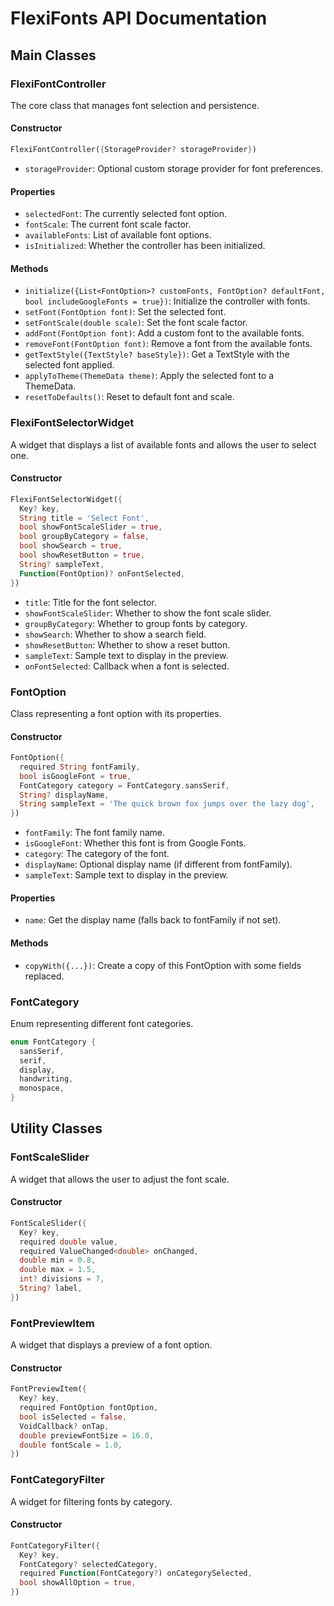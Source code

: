 # FlexiFonts API Documentation

## Main Classes

### FlexiFontController

The core class that manages font selection and persistence.

#### Constructor

```dart
FlexiFontController({StorageProvider? storageProvider})
```

- `storageProvider`: Optional custom storage provider for font preferences.

#### Properties

- `selectedFont`: The currently selected font option.
- `fontScale`: The current font scale factor.
- `availableFonts`: List of available font options.
- `isInitialized`: Whether the controller has been initialized.

#### Methods

- `initialize({List<FontOption>? customFonts, FontOption? defaultFont, bool includeGoogleFonts = true})`: Initialize the controller with fonts.
- `setFont(FontOption font)`: Set the selected font.
- `setFontScale(double scale)`: Set the font scale factor.
- `addFont(FontOption font)`: Add a custom font to the available fonts.
- `removeFont(FontOption font)`: Remove a font from the available fonts.
- `getTextStyle({TextStyle? baseStyle})`: Get a TextStyle with the selected font applied.
- `applyToTheme(ThemeData theme)`: Apply the selected font to a ThemeData.
- `resetToDefaults()`: Reset to default font and scale.

### FlexiFontSelectorWidget

A widget that displays a list of available fonts and allows the user to select one.

#### Constructor

```dart
FlexiFontSelectorWidget({
  Key? key,
  String title = 'Select Font',
  bool showFontScaleSlider = true,
  bool groupByCategory = false,
  bool showSearch = true,
  bool showResetButton = true,
  String? sampleText,
  Function(FontOption)? onFontSelected,
})
```

- `title`: Title for the font selector.
- `showFontScaleSlider`: Whether to show the font scale slider.
- `groupByCategory`: Whether to group fonts by category.
- `showSearch`: Whether to show a search field.
- `showResetButton`: Whether to show a reset button.
- `sampleText`: Sample text to display in the preview.
- `onFontSelected`: Callback when a font is selected.

### FontOption

Class representing a font option with its properties.

#### Constructor

```dart
FontOption({
  required String fontFamily,
  bool isGoogleFont = true,
  FontCategory category = FontCategory.sansSerif,
  String? displayName,
  String sampleText = 'The quick brown fox jumps over the lazy dog',
})
```

- `fontFamily`: The font family name.
- `isGoogleFont`: Whether this font is from Google Fonts.
- `category`: The category of the font.
- `displayName`: Optional display name (if different from fontFamily).
- `sampleText`: Sample text to display in the preview.

#### Properties

- `name`: Get the display name (falls back to fontFamily if not set).

#### Methods

- `copyWith({...})`: Create a copy of this FontOption with some fields replaced.

### FontCategory

Enum representing different font categories.

```dart
enum FontCategory {
  sansSerif,
  serif,
  display,
  handwriting,
  monospace,
}
```

## Utility Classes

### FontScaleSlider

A widget that allows the user to adjust the font scale.

#### Constructor

```dart
FontScaleSlider({
  Key? key,
  required double value,
  required ValueChanged<double> onChanged,
  double min = 0.8,
  double max = 1.5,
  int? divisions = 7,
  String? label,
})
```

### FontPreviewItem

A widget that displays a preview of a font option.

#### Constructor

```dart
FontPreviewItem({
  Key? key,
  required FontOption fontOption,
  bool isSelected = false,
  VoidCallback? onTap,
  double previewFontSize = 16.0,
  double fontScale = 1.0,
})
```

### FontCategoryFilter

A widget for filtering fonts by category.

#### Constructor

```dart
FontCategoryFilter({
  Key? key,
  FontCategory? selectedCategory,
  required Function(FontCategory?) onCategorySelected,
  bool showAllOption = true,
})
```